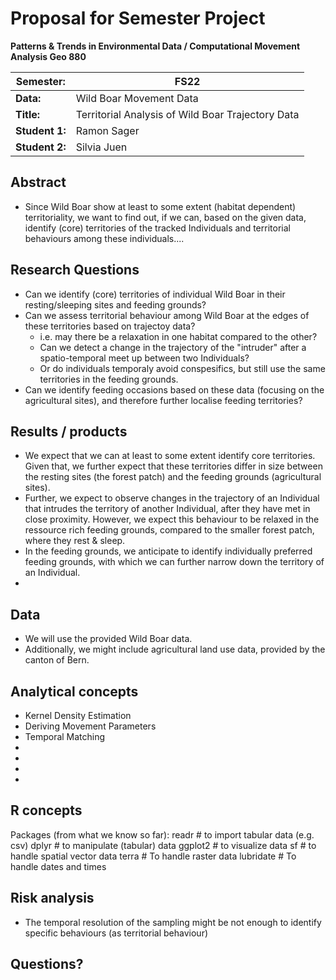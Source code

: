 # Proposal for Semester Project

**Patterns & Trends in Environmental Data / Computational Movement
Analysis Geo 880**

| Semester:      | FS22                              |
|----------------|---------------------------------- |
| **Data:**      | Wild Boar Movement Data           |
| **Title:**     | Territorial Analysis of Wild Boar Trajectory Data  |
| **Student 1:** | Ramon Sager                       |
| **Student 2:** | Silvia Juen                       |

## Abstract 
<!-- (50-60 words) -->
- Since Wild Boar show at least to some extent (habitat dependent) territoriality, we want to find out, if we can, based on the given data, identify (core) territories of the tracked Individuals and territorial behaviours among these individuals....

## Research Questions
- Can we identify (core) territories of individual Wild Boar in their resting/sleeping sites and feeding grounds?
- Can we assess territorial behaviour among Wild Boar at the edges of these territories based on trajectoy data?  
    - i.e. may there be a relaxation in one habitat compared to the other?
    - Can we detect a change in the trajectory of the "intruder" after a spatio-temporal meet up between two Individuals?
    - Or do individuals temporaly avoid conspesifics, but still use the same territories in the feeding grounds.
- Can we identify feeding occasions based on these data (focusing on the agricultural sites), and therefore further localise feeding territories?

## Results / products
<!-- What do you expect, anticipate? -->
- We expect that we can at least to some extent identify core territories. Given that, we further expect that these territories differ in size between the resting sites (the forest patch) and the feeding grounds (agricultural sites). 
- Further, we expect to observe changes in the trajectory of an Individual that intrudes the territory of another Individual, after they have met in close proximity. However, we expect this behaviour to be relaxed in the ressource rich feeding grounds, compared to the smaller forest patch, where they rest & sleep.
- In the feeding grounds, we anticipate to identify individually preferred feeding grounds, with which we can further narrow down the territory of an Individual.
- 

## Data
- We will use the provided Wild Boar data. 
- Additionally, we might include agricultural land use data, provided by the canton of Bern.

## Analytical concepts
<!-- Which analytical concepts will you use? What conceptual movement spaces and respective modelling approaches of trajectories will you be using? What additional spatial analysis methods will you be using? -->

- Kernel Density Estimation
- Deriving Movement Parameters
- Temporal Matching
-
-
-
-

## R concepts
<!-- Which R concepts, functions, packages will you mainly use. What additional spatial analysis methods will you be using? -->


Packages (from what we know so far):
readr        # to import tabular data (e.g. csv)
dplyr        # to manipulate (tabular) data
ggplot2      # to visualize data
sf           # to handle spatial vector data
terra        # To handle raster data
lubridate    # To handle dates and times

## Risk analysis
<!-- What could be the biggest challenges/problems you might face? What is your plan B? -->
- The temporal resolution of the sampling might be not enough to identify specific behaviours (as territorial behaviour)
## Questions? 
<!-- Which questions would you like to discuss at the coaching session? -->

